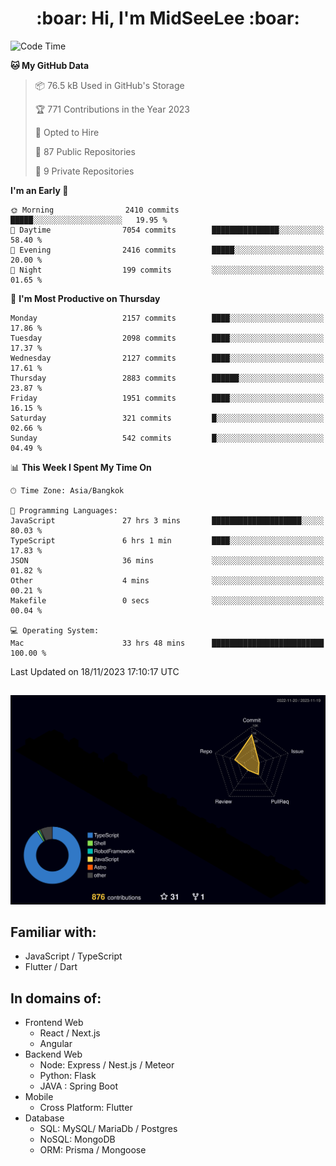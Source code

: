 <h1 align="center"> :boar: Hi, I'm MidSeeLee :boar:</h1>
 
<!--START_SECTION:waka-->
![Code Time](http://img.shields.io/badge/Code%20Time-1%2C157%20hrs%2017%20mins-blue)

**🐱 My GitHub Data** 

> 📦 76.5 kB Used in GitHub's Storage 
 > 
> 🏆 771 Contributions in the Year 2023
 > 
> 💼 Opted to Hire
 > 
> 📜 87 Public Repositories 
 > 
> 🔑 9 Private Repositories 
 > 
**I'm an Early 🐤** 

```text
🌞 Morning                2410 commits        █████░░░░░░░░░░░░░░░░░░░░   19.95 % 
🌆 Daytime                7054 commits        ███████████████░░░░░░░░░░   58.40 % 
🌃 Evening                2416 commits        █████░░░░░░░░░░░░░░░░░░░░   20.00 % 
🌙 Night                  199 commits         ░░░░░░░░░░░░░░░░░░░░░░░░░   01.65 % 
```
📅 **I'm Most Productive on Thursday** 

```text
Monday                   2157 commits        ████░░░░░░░░░░░░░░░░░░░░░   17.86 % 
Tuesday                  2098 commits        ████░░░░░░░░░░░░░░░░░░░░░   17.37 % 
Wednesday                2127 commits        ████░░░░░░░░░░░░░░░░░░░░░   17.61 % 
Thursday                 2883 commits        ██████░░░░░░░░░░░░░░░░░░░   23.87 % 
Friday                   1951 commits        ████░░░░░░░░░░░░░░░░░░░░░   16.15 % 
Saturday                 321 commits         █░░░░░░░░░░░░░░░░░░░░░░░░   02.66 % 
Sunday                   542 commits         █░░░░░░░░░░░░░░░░░░░░░░░░   04.49 % 
```


📊 **This Week I Spent My Time On** 

```text
🕑︎ Time Zone: Asia/Bangkok

💬 Programming Languages: 
JavaScript               27 hrs 3 mins       ████████████████████░░░░░   80.03 % 
TypeScript               6 hrs 1 min         ████░░░░░░░░░░░░░░░░░░░░░   17.83 % 
JSON                     36 mins             ░░░░░░░░░░░░░░░░░░░░░░░░░   01.82 % 
Other                    4 mins              ░░░░░░░░░░░░░░░░░░░░░░░░░   00.21 % 
Makefile                 0 secs              ░░░░░░░░░░░░░░░░░░░░░░░░░   00.04 % 

💻 Operating System: 
Mac                      33 hrs 48 mins      █████████████████████████   100.00 % 
```


 Last Updated on 18/11/2023 17:10:17 UTC
<!--END_SECTION:waka-->

##

![](./profile-3d-contrib/profile-night-rainbow.svg)

## Familiar with:
- JavaScript / TypeScript
- Flutter / Dart

## In domains of:
- Frontend Web
  - React / Next.js
  - Angular
- Backend Web
  - Node: Express / Nest.js / Meteor
  - Python: Flask
  - JAVA : Spring Boot
- Mobile
  - Cross Platform: Flutter
- Database
  - SQL: MySQL/ MariaDb / Postgres
  - NoSQL: MongoDB
  - ORM: Prisma / Mongoose
